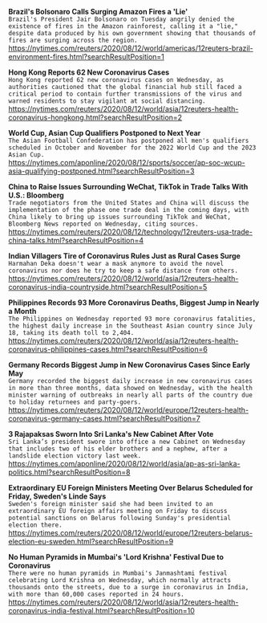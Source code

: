 **Brazil's Bolsonaro Calls Surging Amazon Fires a 'Lie'**\
`Brazil's President Jair Bolsonaro on Tuesday angrily denied the existence of fires in the Amazon rainforest, calling it a "lie," despite data produced by his own government showing that thousands of fires are surging across the region.`\
https://nytimes.com/reuters/2020/08/12/world/americas/12reuters-brazil-environment-fires.html?searchResultPosition=1

**Hong Kong Reports 62 New Coronavirus Cases**\
`Hong Kong reported 62 new coronavirus cases on Wednesday, as authorities cautioned that the global financial hub still faced a critical period to contain further transmissions of the virus and warned residents to stay vigilant at social distancing.`\
https://nytimes.com/reuters/2020/08/12/world/asia/12reuters-health-coronavirus-hongkong.html?searchResultPosition=2

**World Cup, Asian Cup Qualifiers Postponed to Next Year**\
`The Asian Football Confederation has postponed all men's qualifiers scheduled in October and November for the 2022 World Cup and the 2023 Asian Cup.`\
https://nytimes.com/aponline/2020/08/12/sports/soccer/ap-soc-wcup-asia-qualifying-postponed.html?searchResultPosition=3

**China to Raise Issues Surrounding WeChat, TikTok in Trade Talks With U.S.: Bloomberg**\
`Trade negotiators from the United States and China will discuss the implementation of the phase one trade deal in the coming days, with China likely to bring up issues surrounding TikTok and WeChat, Bloomberg News reported on Wednesday, citing sources.`\
https://nytimes.com/reuters/2020/08/12/technology/12reuters-usa-trade-china-talks.html?searchResultPosition=4

**Indian Villagers Tire of Coronavirus Rules Just as Rural Cases Surge**\
`Harmahan Deka doesn't wear a mask anymore to avoid the novel coronavirus nor does he try to keep a safe distance from others.`\
https://nytimes.com/reuters/2020/08/12/world/asia/12reuters-health-coronavirus-india-countryside.html?searchResultPosition=5

**Philippines Records 93 More Coronavirus Deaths, Biggest Jump in Nearly a Month**\
`The Philippines on Wednesday reported 93 more coronavirus fatalities, the highest daily increase in the Southeast Asian country since July 18, taking its death toll to 2,404.`\
https://nytimes.com/reuters/2020/08/12/world/asia/12reuters-health-coronavirus-philippines-cases.html?searchResultPosition=6

**Germany Records Biggest Jump in New Coronavirus Cases Since Early May**\
`Germany recorded the biggest daily increase in new coronavirus cases in more than three months, data showed on Wednesday, with the health minister warning of outbreaks in nearly all parts of the country due to holiday returnees and party-goers.`\
https://nytimes.com/reuters/2020/08/12/world/europe/12reuters-health-coronavirus-germany-cases.html?searchResultPosition=7

**3 Rajapaksas Sworn Into Sri Lanka's New Cabinet After Vote**\
`Sri Lanka’s president swore into office a new Cabinet on Wednesday that includes two of his elder brothers and a nephew, after a landslide election victory last week. `\
https://nytimes.com/aponline/2020/08/12/world/asia/ap-as-sri-lanka-politics.html?searchResultPosition=8

**Extraordinary EU Foreign Ministers Meeting Over Belarus Scheduled for Friday, Sweden's Linde Says**\
`Sweden's foreign minister said she had been invited to an extraordinary EU foreign affairs meeting on Friday to discuss potential sanctions on Belarus following Sunday's presidential election there. `\
https://nytimes.com/reuters/2020/08/12/world/europe/12reuters-belarus-election-eu-sweden.html?searchResultPosition=9

**No Human Pyramids in Mumbai's 'Lord Krishna' Festival Due to Coronavirus**\
`There were no human pyramids in Mumbai's Janmashtami festival celebrating Lord Krishna on Wednesday, which normally attracts thousands onto the streets, due to a surge in coronavirus in India, with more than 60,000 cases reported in 24 hours.  `\
https://nytimes.com/reuters/2020/08/12/world/asia/12reuters-health-coronavirus-india-festival.html?searchResultPosition=10

